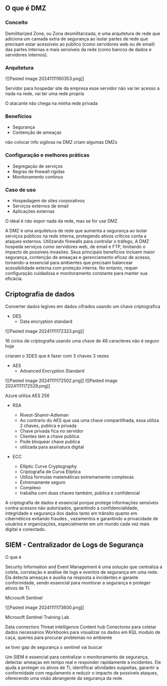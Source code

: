 

## O que é DMZ


### Conceito

Demilitarized Zone, ou Zona desmilitarizada, é uma arquitetura de rede que adiciona um camada extra de segurança ao isolar partes de rede que precisam estar acessíveis  ao público (como servidores web ou de email) das partes internas e mais sensíveis da rede (como bancos de dados e servidores internos).
### Arquitetura

![[Pasted image 20241111160353.png]]

Servidor para hospedar site da empresa
esse servidor não vai ter acesso a nada na rede, vai ter uma rede propria

O atacante não chega na minha rede privada

### Benefícios
 
 - Segurança
 - Contenção de ameaças

não colocar info sigilosa na DMZ
criam algumas DMZs

### Configuração e melhores práticas

 - Segregação de serviços
 - Regras de firewall rígidas
 - Monitoramento continuo

### Caso de uso


 - Hospedagem de sites corporativos
 - Serviços externos de email
 - Aplicações externas


O ideal é não expor nada da rede, mas se for use DMZ

A DMZ é uma arquitetura de rede que aumenta a segurança ao isolar serviços públicos na rede interna, protegendo ativos críticos conta a ataques externos. Utilizando firewalls para controlar o tráfego, A DMZ hospeda serviços como servidores web, de email e FTP, limitando o impacto de possíveis invasões. Seus principais benefícios incluem maior segurança, contenção de ameaças  e gerenciamento eficaz de acesso, tornando-a essencial para ambientes que precisam balancear acessibilidade externa com proteção interna. No entanto, requer configuração cuidadosa e monitoramento constante para manter sua eficácia.




## Criptografia de dados

Converter dados legives  em dados cifrados usando um chave criptografica

 - DES
	 - Data encryption standard

![[Pasted image 20241111172323.png]]

16 ciclos de criptografia usando uma chave de 48 caracteres
não é seguro hoje

criaram o 3DES que é fazer com 3 chaves 3 vezes

 - AES
	 - Advanced Encryption Standard


![[Pasted image 20241111172502.png]]
![[Pasted image 20241111172529.png]]

Azure utiliza AES 256


 - RSA
	 - Rivest-Shamir-Adleman
	 - Ao contrario do AES que usa uma chave compartilhada, essa utiliza 2 chaves, publica e privada
	 - Chave privada fica no servidor
	 - Clientes tem a chave publica
	 - Pode bloquear chave publica
	 - utilizada para assinatura digital


 - ECC
	 - Elliptic Curve Cryptography
	 - Criptografia de Curva Elíptica
	 - Utiliza formulas matemáticas extremamente complexas
	 - Extremamente seguro
	 - Complexo
	 - trabalha com duas chaves também, publica e confidencial


A criptografia de dados é essencial porque protege informações sensíveis  contra acessos não autorizados, garantindo a confidencialidade, integridade e segurança dos dados tanto em trânsito  quanto em cibernéticos evitando fraudes , vazamentos e garantindo a privacidade de usuários e organizações, especialmente em um mundo cada vez mais digital e conectado.

## SIEM - Centralizador de Logs de Segurança

O que é 

Security Information and Event Management é uma solução que centraliza a coleta, correlação e análise de logs e eventos de segurança em uma rede. Ela detecta ameaças e auxilia na resposta a incidentes e garante conformidade, sendo essencial para monitorar a segurança e proteger ativos de TI.


Microsoft Sentinel


![[Pasted image 20241111173600.png]]


Microsoft Sentinel Training Lab

Data connectors
Threat intelligence
Content hub
Conectores para coletar dados necessários
Workbooks para visualizar os dados em KQL
modulo de caça, queries para procurar problemas no ambiente

se tiver gap de segurança o sentinel vai buscar



Um SIEM é essencial para centralizar o monitoramento de segurança, detectar ameaças em tempo real e responder rapidamente a incidentes. Ele ajuda a proteger os ativos de TI, identificar atividades suspeitas, garantir a conformidade com regulamento e reduzir o impacto de possíveis ataques, oferecendo uma visão abrangente da segurança da  rede.









